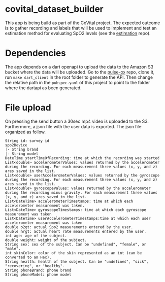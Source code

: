 # covital_dataset_builder

This app is being build as part of the CoVital project.
The expected outcome is to gather recording and labels that will be used to implement and test an estimation method for evaluating SpO2 levels (see the [estimation](https://github.com/CoVital-Project/Spo2_evaluation) repo).

# Dependencies

The app depends on a dart openapi to upload the data to the Amazon S3 bucket where the data will be uploaded.
Go to the [pulse-ox](https://github.com/CoVital-Project/pulse-ox-data-collection-web-service) repo, clone it, run `make dart_client` in the root folder to generate the API.
Then change the relative path in the `pubspec.yaml` of this project to point to the folder where the dartapi as been generated.

# File upload

On pressing the send button a 30sec mp4 video is uploaded to the S3.
Furthermore, a json file with the user data is exported.
The json file organized as follow.

```
String id: survey id
spo2Device
|- String brand
|- String model
DateTime startTimeOfRecording: time at which the recording was started
List<double> accelerometerValues: values returned by the accelerometer during the recording. For each measurement three values (x, y, and z) ares saved in the list.
List<double> userAccelerometerValues: values returned by the gyroscope during the recording. For each measurement three values (x, y, and z) ares saved in the list.
List<double> gyroscopeValues: values returned by the accelerometer during the recording minus gravity. For each measurement three values (x, y, and z) ares saved in the list.
List<DateTime> accelerometerTimestamps: time at which each accelerometer measurement was taken.
List<DateTime> gyroscopeTimestamps: time at which each gyroscope measurement was taken
List<DateTime> userAccelerometerTimestamps:time at which each user accelerometer measurement was taken 
double o2gt: actual Spo2 measurements entered by the user.
double hrgt: actual heart rate measurements entered by the user.
int age: age of the subject.
double weight: weight of the subject.
String sex: sex of the subject. Can be "undefined", "female", or "male".
int skinColor: color of the skin represented as an int (can be converted to an Hex).
String health: health of the subject. Can be "undefined", "sick", "recovering", or "healthy".
String phoneBrand: phone brand
String phoneModel: phone model
```